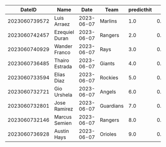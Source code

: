 DateID         |  Name            |  Date        |  Team       |  predicthit  |  predicthitproba     |  hitbool  |  Last7DaysAVG  |  Last15DaysAVG  |  Last30DaysAVG
---------------|------------------|--------------|-------------|--------------|----------------------|-----------|----------------|-----------------|---------------
2023060739572  |  Luis Arraez     |  2023-06-07  |  Marlins    |  1.0         |  0.6660943632834513  |  False    |  0.577         |  0.46           |  0.38
2023060742457  |  Ezequiel Duran  |  2023-06-07  |  Rangers    |  2.0         |  0.6356873744369497  |  False    |  0.714         |  0.5            |  0.328
2023060740929  |  Wander Franco   |  2023-06-07  |  Rays       |  3.0         |  0.6203195852106536  |  False    |  0.5           |  0.429          |  0.323
2023060736485  |  Thairo Estrada  |  2023-06-07  |  Giants     |  4.0         |  0.6081127524120461  |  False    |  0.6           |  0.3            |  0.239
2023060733594  |  Elias Diaz      |  2023-06-07  |  Rockies    |  5.0         |  0.6030380321320771  |  False    |  0.105         |  0.229          |  0.262
2023060732721  |  Gio Urshela     |  2023-06-07  |  Angels     |  6.0         |  0.6016761578324936  |  False    |  0.294         |  0.317          |  0.307
2023060732801  |  Jose Ramirez    |  2023-06-07  |  Guardians  |  7.0         |  0.6008784012795585  |  False    |  0.185         |  0.224          |  0.228
2023060732146  |  Marcus Semien   |  2023-06-07  |  Rangers    |  8.0         |  0.598428359839759   |  False    |  0.37          |  0.305          |  0.325
2023060736928  |  Austin Hays     |  2023-06-07  |  Orioles    |  9.0         |  0.5979824782404751  |  False    |  0.235         |  0.283          |  0.319
